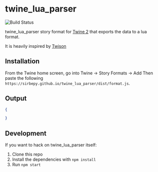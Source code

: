 # twine_lua_parser

![Build Status](https://github.com/sirbepy/twine_lua_parser/workflows/Build/badge.svg)

twine_lua_parser story format for [Twine 2](http://twinery.org/2) that exports the data to a lua format.

It is heavily inspired by [Twison](https://github.com/lazerwalker/twison)

## Installation

From the Twine home screen, go into Twine -> Story Formats -> Add
Then paste the following
`https://sirbepy.github.io/twine_lua_parser/dist/format.js`.

## Output

```json
{

}
```


## Development

If you want to hack on twine_lua_parser itself:

1. Clone this repo
2. Install the dependencies with `npm install`
3. Run `npm start`
